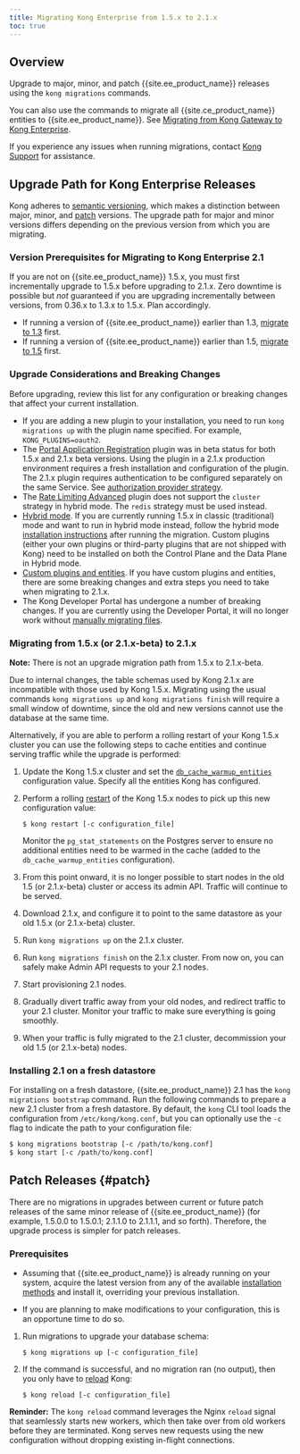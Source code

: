```yaml
---
title: Migrating Kong Enterprise from 1.5.x to 2.1.x
toc: true
---
```


## Overview

Upgrade to major, minor, and patch {{site.ee_product_name}} releases using the
`kong migrations` commands.

You can also use the commands to migrate all {{site.ce_product_name}} entities
to {{site.ee_product_name}}. See
[Migrating from Kong Gateway to Kong Enterprise](/enterprise/2.1.x/deployment/upgrades/migrate-ce-to-ke/).

If you experience any issues when running migrations, contact
[Kong Support](https://support.konghq.com/support/s/) for assistance.

## Upgrade Path for Kong Enterprise Releases

Kong adheres to [semantic versioning](https://semver.org/), which makes a
distinction between major, minor, and [patch](#patch) versions. The upgrade path
for major and minor versions differs depending on the previous version from which
you are migrating.

### Version Prerequisites for Migrating to Kong Enterprise 2.1

If you are not on {{site.ee_product_name}} 1.5.x, you must first incrementally
upgrade to 1.5.x before upgrading to 2.1.x. Zero downtime is possible but _not_
guaranteed if you are upgrading incrementally between versions, from 0.36.x to 1.3.x to 1.5.x.
Plan accordingly.

* If running a version of {{site.ee_product_name}} earlier than 1.3,
  [migrate to 1.3](/enterprise/1.3-x/deployment/migrations/) first.
* If running a version of {{site.ee_product_name}} earlier than 1.5,
  [migrate to 1.5](/enterprise/1.5.x/deployment/migrations/) first.


### Upgrade Considerations and Breaking Changes

Before upgrading, review this list for any configuration or breaking changes that
affect your current installation.

* If you are adding a new plugin to your installation, you need to run
  `kong migrations up` with the plugin name specified. For example,
  `KONG_PLUGINS=oauth2`.
* The [Portal Application Registration](/hub/kong-inc/application-registration) plugin
  was in beta status for both 1.5.x and 2.1.x beta versions. Using the plugin in
  a 2.1.x production environment requires a fresh installation and configuration
  of the plugin. The 2.1.x plugin requires authentication to be configured separately
  on the same Service. See
  [authorization provider strategy](/enterprise/{{page.kong_version}}/developer-portal/administration/application-registration/).
* The [Rate Limiting Advanced](/hub/kong-inc/rate-limiting-advanced) plugin does not
  support the `cluster` strategy in hybrid mode. The `redis` strategy must be used instead.
* [Hybrid mode](/enterprise/{{page.kong_version}}/deployment/hybrid-mode/). If
  you are currently running 1.5.x in classic (traditional)
  mode and want to run in hybrid mode instead, follow the hybrid mode
  [installation instructions](/enterprise/{{page.kong_version}}/deployment/hybrid-mode-setup/)
  after running the migration. Custom plugins
  (either your own plugins or third-party plugins that are not shipped with Kong)
  need to be installed on both the Control Plane and the Data Plane in Hybrid mode.
* [Custom plugins and entities](/enterprise/{{page.kong_version}}/deployment/upgrades/custom-changes).
  If you have custom plugins and entities, there are some breaking changes and
  extra steps you need to take when migrating to 2.1.x.
* The Kong Developer Portal has undergone a number of breaking changes. If you
  are currently using the Developer Portal, it will no longer work without
  [manually migrating files](/enterprise/{{page.kong_version}}/developer-portal/latest-migrations).

### Migrating from 1.5.x (or 2.1.x-beta) to 2.1.x

**Note:** There is not an upgrade migration path from 1.5.x to 2.1.x-beta.

Due to internal changes, the table schemas used by Kong 2.1.x are incompatible
with those used by Kong 1.5.x. Migrating using the usual commands `kong
migrations up` and `kong migrations finish` will require a small window of
downtime, since the old and new versions cannot use the database at the same
time.

Alternatively, if you are able to perform a rolling restart of your Kong 1.5.x
cluster you can use the following steps to cache entities and continue serving
traffic while the upgrade is performed:

1. Update the Kong 1.5.x cluster and set the
   [`db_cache_warmup_entities`](https://docs.konghq.com/enterprise/1.5.x/property-reference/#db_cache_warmup_entities)
   configuration value. Specify all the entities Kong has configured.
2. Perform a rolling [restart](https://docs.konghq.com/1.5.x/cli/#kong-restart) of the Kong 1.5.x nodes
   to pick up this new configuration value:

   ```shell
   $ kong restart [-c configuration_file]
   ```

   Monitor the `pg_stat_statements` on the Postgres server to ensure no
   additional entities need to be warmed in the cache (added to the
   `db_cache_warmup_entities` configuration).

3. From this point onward, it is no longer possible to start nodes in the old
   1.5 (or 2.1.x-beta) cluster or access its admin API. Traffic will continue to
   be served.
4. Download 2.1.x, and configure it to point to the same datastore as your old
   1.5.x (or 2.1.x-beta) cluster.
5. Run `kong migrations up` on the 2.1.x cluster.
6. Run `kong migrations finish` on the 2.1.x cluster. From now on, you can
   safely make Admin API requests to your 2.1 nodes.
7. Start provisioning 2.1 nodes.
8. Gradually divert traffic away from your old nodes, and redirect traffic to
   your 2.1 cluster. Monitor your traffic to make sure everything
   is going smoothly.
9. When your traffic is fully migrated to the 2.1 cluster, decommission your
   old 1.5 (or 2.1.x-beta) nodes.

### Installing 2.1 on a fresh datastore

For installing on a fresh datastore, {{site.ee_product_name}} 2.1 has the
`kong migrations bootstrap` command. Run the following commands to
prepare a new 2.1 cluster from a fresh datastore. By default, the `kong` CLI tool
loads the configuration from `/etc/kong/kong.conf`, but you can optionally use
the `-c` flag to indicate the path to your configuration file:

```bash
$ kong migrations bootstrap [-c /path/to/kong.conf]
$ kong start [-c /path/to/kong.conf]
```

## Patch Releases {#patch}

There are no migrations in upgrades between current or
future patch releases of the same minor release of {{site.ee_product_name}}
(for example, 1.5.0.0 to 1.5.0.1; 2.1.1.0 to 2.1.1.1, and so forth). Therefore,
the upgrade process is simpler for patch releases.

### Prerequisites

- Assuming that {{site.ee_product_name}} is already running on your system,
  acquire the latest version from any of the available
  [installation methods](https://docs.konghq.com/enterprise/{{page.kong_version}}/deployment/installation/overview/)
  and install it, overriding your previous installation.

- If you are planning to make modifications to your configuration, this is an
  opportune time to do so.

1. Run migrations to upgrade your database schema:

   ```shell
   $ kong migrations up [-c configuration_file]
   ```

2. If the command is successful, and no migration ran (no output),
   then you only have to
   [reload](https://docs.konghq.com/2.1.x/cli/#kong-reload) Kong:

   ```shell
   $ kong reload [-c configuration_file]
   ```

**Reminder:** The `kong reload` command leverages the Nginx `reload` signal that
seamlessly starts new workers, which then take over from old workers before they
are terminated. Kong serves new requests using the new
configuration without dropping existing in-flight connections.
